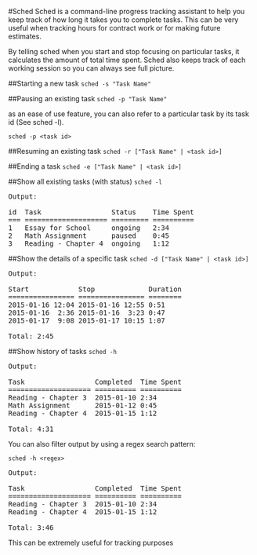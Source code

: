 #Sched
Sched is a command-line progress tracking assistant to help you keep track of
how long it takes you to complete tasks. This can be very useful when tracking
hours for contract work or for making future estimates.

By telling sched when you start and stop focusing on particular tasks, it
calculates the amount of total time spent. Sched also keeps track of each
working session so you can always see full picture.

##Starting a new task
`sched -s "Task Name"`

##Pausing an existing task
`sched -p "Task Name"`

as an ease of use feature, you can also refer to a particular task by its
task id (See sched -l).

`sched -p <task id>`

##Resuming an existing task
`sched -r ["Task Name" | <task id>]`

##Ending a task
`sched -e ["Task Name" | <task id>]`

##Show all existing tasks (with status)
`sched -l`

<pre>
Output:

id  Task                 Status    Time Spent
=== ==================== ========= ==========
1   Essay for School     ongoing   2:34
2   Math Assignment      paused    0:45
3   Reading - Chapter 4  ongoing   1:12
</pre>

##Show the details of a specific task
`sched -d ["Task Name" | <task id>]`

<pre>
Output:

Start            Stop             Duration
================ ================ ========
2015-01-16 12:04 2015-01-16 12:55 0:51
2015-01-16  2:36 2015-01-16  3:23 0:47
2015-01-17  9:08 2015-01-17 10:15 1:07

Total: 2:45
</pre>

##Show history of tasks
`sched -h`

<pre>
Output:

Task                 Completed  Time Spent
==================== ========== ==========
Reading - Chapter 3  2015-01-10 2:34
Math Assignment      2015-01-12 0:45
Reading - Chapter 4  2015-01-15 1:12

Total: 4:31
</pre>

You can also filter output by using a regex search pattern:

`sched -h <regex>`

<pre>
Output:

Task                 Completed  Time Spent
==================== ========== ==========
Reading - Chapter 3  2015-01-10 2:34
Reading - Chapter 4  2015-01-15 1:12

Total: 3:46
</pre>

This can be extremely useful for tracking purposes
